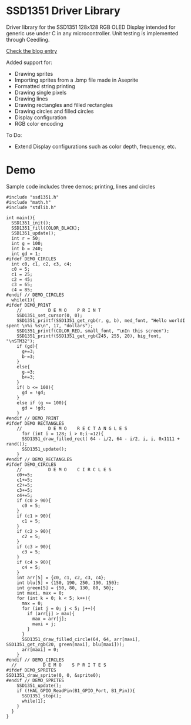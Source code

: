 # SSD1351 Driver Library

Driver library for the SSD1351 128x128 RGB OLED Display intended for generic use under C in any microcontroller.
Unit testing is implemented through Ceedling.

[Check the blog entry](https://gecko05.github.io/2019/06/23/rgb-library.html)

Added support for:
* Drawing sprites
* Importing sprites from a .bmp file made in Aseprite
* Formatted string printing
* Drawing single pixels
* Drawing lines
* Drawing rectangles and filled rectangles
* Drawing circles and filled circles
* Display configuration
* RGB color encoding

To Do:
* Extend Display configurations such as color depth, frequency, etc.

# Demo

Sample code includes three demos; printing, lines and circles

```
#include "ssd1351.h"
#include "math.h"
#include "stdlib.h"

int main(){
  SSD1351_init();
  SSD1351_fill(COLOR_BLACK);
  SSD1351_update();
  int r = 50;
  int g = 100;
  int b = 240;
  int gd = 1;
#ifdef DEMO_CIRCLES
  int c0, c1, c2, c3, c4;
  c0 = 5;
  c1 = 25;
  c2 = 45;
  c3 = 65;
  c4 = 85;
#endif // DEMO_CIRCLES
  while(1){
#ifdef DEMO_PRINT
    //          D E M O    P R I N T
    SSD1351_set_cursor(0, 0);
    SSD1351_printf(SSD1351_get_rgb(r, g, b), med_font, "Hello worldI spent \n%i %s\n", 17, "dollars");
    SSD1351_printf(COLOR_RED, small_font, "\nIn this screen");
    SSD1351_printf(SSD1351_get_rgb(245, 255, 20), big_font, "\nSTM32");
    if (gd){
      g+=3;
      b-=3;
    }
    else{
      g-=3;
      b+=3;
    }
    if( b <= 100){
      gd = !gd;
    }
    else if (g <= 100){
      gd = !gd;
    }
#endif // DEMO_PRINT
#ifdef DEMO RECTANGLES
    //          D E M O    R E C T A N G L E S
      for (int i = 128; i > 0;i-=12){
      SSD1351_draw_filled_rect( 64 - i/2, 64 - i/2, i, i, 0x1111 + rand());
      SSD1351_update();
    }
#endif // DEMO_RECTANGLES
#ifdef DEMO_CIRCLES
    //          D E M O    C I R C L E S
    c0+=5;
    c1+=5;
    c2+=5;
    c3+=5;
    c4+=5;
    if (c0 > 90){
      c0 = 5;
    }
    if (c1 > 90){
      c1 = 5;
    }
    if (c2 > 90){
      c2 = 5;
    }
    if (c3 > 90){
      c3 = 5;
    }
    if (c4 > 90){
      c4 = 5;
    }
    int arr[5] = {c0, c1, c2, c3, c4};
    int blu[5] = {150, 190, 250, 190, 150};
    int green[5] = {50, 80, 130, 80, 50};
    int maxi, max = 0;
    for (int k = 0; k < 5; k++){
      max = 0;
      for (int j = 0; j < 5; j++){
        if (arr[j] > max){
          max = arr[j];
          maxi = j;
        }
      }
      SSD1351_draw_filled_circle(64, 64, arr[maxi], SSD1351_get_rgb(20, green[maxi], blu[maxi]));
      arr[maxi] = 0;
    }
#endif // DEMO_CIRCLES
  //          D E M O    S P R I T E S
#ifdef DEMO_SPRITES
SSD1351_draw_sprite(0, 0, &sprite0);
#endif // DEMO_SPRITES
    SSD1351_update();
    if (!HAL_GPIO_ReadPin(B1_GPIO_Port, B1_Pin)){
      SSD1351_stop();
      while(1);
    }
  }
}
```
